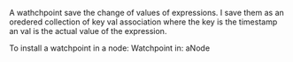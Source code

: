 A wathchpoint save the change of values of expressions. 
I save them as an oredered collection of  key val association where the key is the timestamp an val is the actual value of the expression.

To install a watchpoint in a node: 
Watchpoint in: aNode